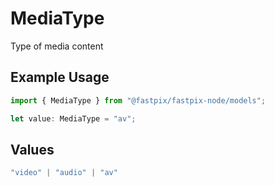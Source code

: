 # MediaType

Type of media content

## Example Usage

```typescript
import { MediaType } from "@fastpix/fastpix-node/models";

let value: MediaType = "av";
```

## Values

```typescript
"video" | "audio" | "av"
```
